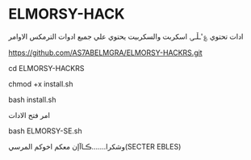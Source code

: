 # ELMORSY-HACK
  ادات تحتوي ؏'ـڵـۍ اسكربت والسكربيت يحتوي علي جميع ادوات الترمكس
الاوامر

https://github.com/AS7ABELMGRA/ELMORSY-HACKRS.git

cd ELMORSY-HACKRS

chmod +x install.sh

 bash install.sh

امر فتح الادات 

bash ELMORSY-SE.sh

وشكرا.......ڪـاآإن معكم اخوكم المرسي(SECTER EBLES)
